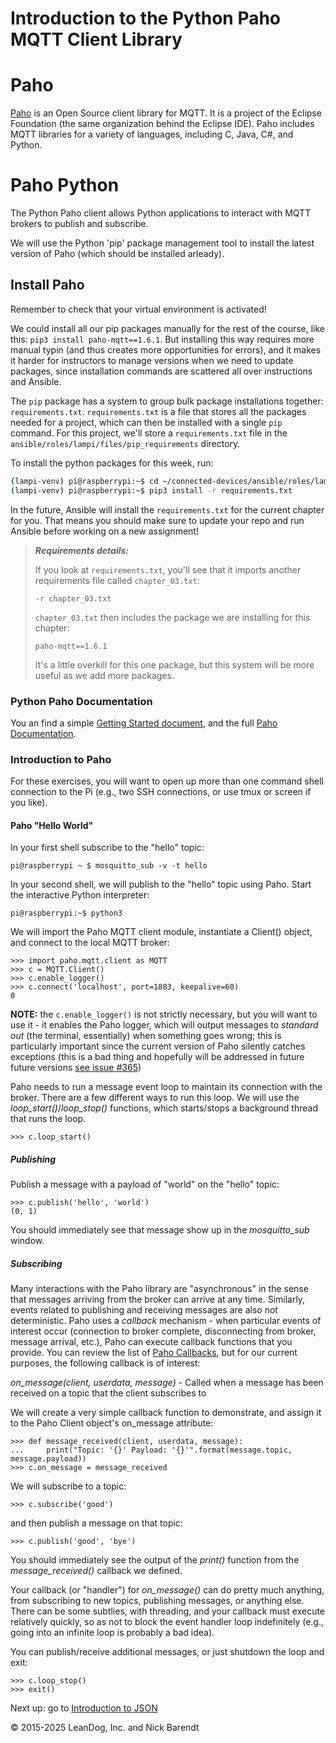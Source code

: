 # Introduction to the Python Paho MQTT Client Library

# Paho
[Paho](https://eclipse.org/paho/clients/python/) is an Open Source client library for MQTT.  It is a project of the Eclipse Foundation (the same organization behind the Eclipse IDE).  Paho includes MQTT libraries for a variety of languages, including C, Java, C#, and Python.

# Paho Python
The Python Paho client allows Python applications to interact with MQTT brokers to publish and subscribe.

We will use the Python 'pip' package management tool to install the latest version of Paho (which should be installed arleady).

## Install Paho

Remember to check that your virtual environment is activated!

We could install all our pip packages manually for the rest of the course, like this: `pip3 install paho-mqtt==1.6.1`. But installing this way requires more manual typin (and thus creates more opportunities for errors), and it makes it harder for instructors to manage versions when we need to update packages, since installation commands are scattered all over instructions and Ansible.

The `pip` package has a system to group bulk package installations together: `requirements.txt`. `requirements.txt` is a file that stores all the packages needed for a project, which can then be installed with a single `pip` command. For this project, we'll store a `requirements.txt` file in the `ansible/roles/lampi/files/pip_requirements` directory.

To install the python packages for this week, run:

```bash
(lampi-venv) pi@raspberrypi:~$ cd ~/connected-devices/ansible/roles/lampi/files/pip_requirements
(lampi-venv) pi@raspberrypi:~$ pip3 install -r requirements.txt
```

In the future, Ansible will install the `requirements.txt` for the current chapter for you. That means you should make sure to update your repo and run Ansible before working on a new assignment!

> ***Requirements details:***
>
> If you look at `requirements.txt`, you'll see that it imports another requirements file called `chapter_03.txt`:
>
> ```
> -r chapter_03.txt
> ```
>
> `chapter_03.txt` then includes the package we are installing for this chapter:
>
> ```
> paho-mqtt==1.6.1
> ```
>
> It's a little overkill for this one package, but this system will be more useful as we add more packages.

### Python Paho Documentation
You an find a simple [Getting Started document](https://www.eclipse.org/paho/clients/python/), and the full [Paho Documentation](https://www.eclipse.org/paho/clients/python/docs/).

### Introduction to Paho
For these exercises, you will want to open up more than one command shell connection to the Pi (e.g., two SSH connections, or use tmux or screen if you like).

#### Paho "Hello World"
In your first shell subscribe to the "hello" topic:

```
pi@raspberrypi ~ $ mosquitto_sub -v -t hello
```

In your second shell, we will publish to the "hello" topic using Paho.  Start the interactive Python interpreter:

```
pi@raspberrypi:~$ python3
```

We will import the Paho MQTT client module, instantiate a Client() object, and connect to the local MQTT broker:

```
>>> import paho.mqtt.client as MQTT
>>> c = MQTT.Client()
>>> c.enable_logger()
>>> c.connect('localhost', port=1883, keepalive=60)
0
```

**NOTE:** the `c.enable_logger()` is not strictly necessary, but you will want to use it - it enables the Paho logger, which will output messages to _standard out_ (the terminal, essentially) when something goes wrong; this is particularly important since the current version of Paho silently catches exceptions (this is a bad thing and hopefully will be addressed in future future versions [see issue #365](https://github.com/eclipse/paho.mqtt.python/issues/365))

Paho needs to run a message event loop to maintain its connection with the broker.  There are a few different ways to run this loop.  We will use the *loop_start()*/*loop_stop()* functions, which starts/stops a background thread that runs the loop.

```
>>> c.loop_start()
```

##### Publishing

Publish a message with a payload of "world" on the "hello" topic:

```
>>> c.publish('hello', 'world')
(0, 1)
```

You should immediately see that message show up in the *mosquitto_sub* window.

##### Subscribing

Many interactions with the Paho library are "asynchronous" in the sense that messages arriving from the broker can arrive at any time.  Similarly, events related to publishing and receiving messages are also not deterministic.  Paho uses a _callback_ mechanism - when particular events of interest occur (connection to broker complete, disconnecting from broker, message arrival, etc.), Paho can execute callback functions that you provide.  You can review the list of [Paho Callbacks](https://www.eclipse.org/paho/clients/python/docs/#callbacks), but for our current purposes, the following callback is of interest: 

*on_message(client, userdata, message)* - Called when a message has been received on a topic that the client subscribes to

We will create a very simple callback function to demonstrate, and assign it to the Paho Client object's on_message attribute:

```
>>> def message_received(client, userdata, message):
...     print("Topic: '{}' Payload: '{}'".format(message.topic, message.payload))
>>> c.on_message = message_received
```

We will subscribe to a topic:

```
>>> c.subscribe('good')
```

and then publish a message on that topic:

```
>>> c.publish('good', 'bye')
```

You should immediately see the output of the _print()_ function from the _message_received()_ callback we defined.

Your callback (or "handler") for _on_message()_ can do pretty much anything, from subscribing to new topics, publishing messages, or anything else.  There can be some subtlies, with threading, and your callback must execute relatively quickly, so as not to block the event handler loop indefinitely (e.g., going into an infinite loop is probably a bad idea).

You can publish/receive additional messages, or just shutdown the loop and exit:

```
>>> c.loop_stop()
>>> exit()
```


Next up: go to [Introduction to JSON](../03.4_Intro_to_JSON/README.md)

&copy; 2015-2025 LeanDog, Inc. and Nick Barendt
